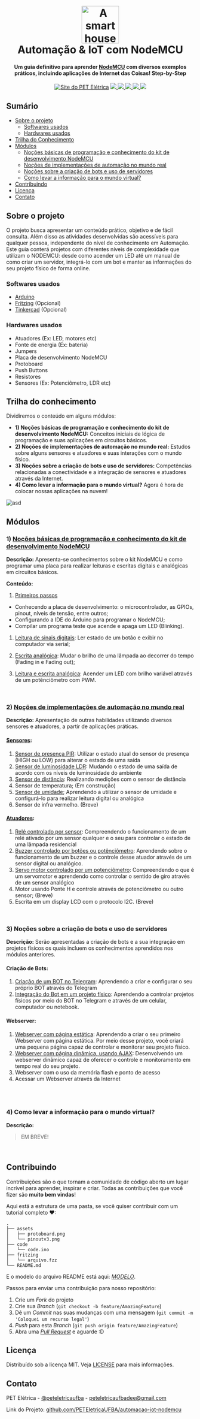 <h1 align="center">
  <br>
  <a href="#"><img src="assets/automation.png" alt="A smart house logo" width="100"></a>
  <br>
  Automação & IoT com NodeMCU
  <br>
</h1>

<h4 align="center">Um guia definitivo para aprender <a href="https://www.nodemcu.com/index_en.html" target="_blank">NodeMCU</a> com diversos exemplos práticos, incluindo aplicações de Internet das Coisas! Step-by-Step</h4>

<p align="center">
  <a href="http://www.peteletrica.eng.ufba.br/2017/" target="_blank"><img src="https://badgen.net/badge/icon/PET Elétrica/blue?icon=bitcoin-lightning&label" alt="Site do PET Elétrica"></a>
  <a href="https://app.codacy.com/gh/PETEletricaUFBA/IoT?utm_source=github.com&utm_medium=referral&utm_content=PETEletricaUFBA/IoT&utm_campaign=Badge_Grade_Dashboard" target="_blank">
    <img src="https://badgen.net/codacy/grade/a1b5adec51bb42ef90d079504bba374d">
  </a>
  <a href="https://github.com/PETEletricaUFBA/IoT/commits/" target="_blank">
    <img src="https://badgen.net/github/commits/PETEletricaUFBA/IoT">
  </a>
  <a href="https://github.com/PETEletricaUFBA/IoT/graphs/contributors" target="_blank">
    <img src="https://badgen.net/github/contributors/PETEletricaUFBA/IoT">
  </a>
  <a href="https://github.com/PETEletricaUFBA/IoT/blob/master/LICENSE">
    <img src="https://badgen.net/badge/license/MIT/red">
  </a>
  <img src="https://badgen.net/github/last-commit/PETEletricaUFBA/IoT">
</p>

<!-- Menu Principal -->
<!--
<p align="center">
  <a href="#sobre-o-projeto">Sobre o projeto</a> •
  <a href="#trilha-do-conhecimento">Conteúdo</a> •
  <a href="#contribuindo">Contribuir</a> •
  <a href="#licença">Licença</a> •
  <a href="#contato">Contato</a>
</p>
-->

## Sumário

* [Sobre o projeto](#sobre-o-projeto)
  * [Softwares usados](#softwares-usados)
  * [Hardwares usados](#hardwares-usados)
* [Trilha do Conhecimento](#trilha-do-conhecimento)
* [Módulos](#módulos)
  * [Noções básicas de programação e conhecimento do kit de desenvolvimento NodeMCU](#1-noções-básicas-de-programação-e-conhecimento-do-kit-de-desenvolvimento-nodemcu)
  * [Noções de implementações de automação no mundo real](#2-noções-de-implementações-de-automação-no-mundo-real)
  * [Noções sobre a criação de bots e uso de servidores](#3-noções-sobre-a-criação-de-bots-e-uso-de-servidores)
  * [Como levar a informação para o mundo virtual?](#4-como-levar-a-informação-para-o-mundo-virtual)
* [Contribuindo](#contribuindo)
* [Licença](#licença)
* [Contato](#contato)

## Sobre o projeto

O projeto busca apresentar um conteúdo prático, objetivo e de fácil consulta. Além disso as atividades desenvolvidas são acessíveis para qualquer pessoa, independente do nível de conhecimento em Automação.
Este guia conterá projetos com diferentes níveis de complexidade que utilizam o NODEMCU: desde como acender um LED até um manual de como criar um servidor, integrá-lo com um bot e manter as informações do seu projeto físico de forma online.

### Softwares usados

* [Arduino](https://www.arduino.cc/en/Main/Software)
* [Fritzing](https://fritzing.org/download/) (Opcional)
* [Tinkercad](https://www.tinkercad.com/) (Opcional)

### Hardwares usados

* Atuadores (Ex: LED, motores etc)
* Fonte de energia (Ex: bateria)
* Jumpers
* Placa de desenvolvimento NodeMCU
* Protoboard
* Push Buttons
* Resistores
* Sensores (Ex: Potenciômetro, LDR etc)

## Trilha do conhecimento

Dividiremos o conteúdo em alguns módulos:

* **1) Noções básicas de programação e conhecimento do kit de desenvolvimento NodeMCU:** Conceitos iniciais de lógica de programação e suas aplicações em circuitos básicos.
* **2) Noções de implementações de automação no mundo real:** Estudos sobre alguns sensores e atuadores e suas interações com o mundo físico.
* **3) Noções sobre a criação de bots e uso de servidores:** Competências relacionadas a conectividade e a integração de sensores e atuadores através da Internet.
* **4) Como levar a informação para o mundo virtual?** Agora é hora de colocar nossas aplicações na nuvem!

![asd](assets/trilha.png)

## Módulos

### 1) [Noções básicas de programação e conhecimento do kit de desenvolvimento NodeMCU](https://github.com/PETEletricaUFBA/automacao-iot-nodemcu/tree/master/M%C3%B3dulo%201)

**Descrição:** Apresenta-se conhecimentos sobre o kit NodeMCU e como programar uma placa para realizar leituras e escritas digitais e analógicas em circuitos básicos.

**Conteúdo:**

1. [Primeiros passos](https://github.com/PETEletricaUFBA/automacao-iot-nodemcu/tree/master/M%C3%B3dulo%201/1.%20Primeiros%20passos)

* Conhecendo a placa de desenvolvimento: o microcontrolador, as GPIOs, pinout, níveis de tensão, entre outros;
* Configurando a IDE do Arduino para programar o NodeMCU;
* Compilar um programa teste que acende e apaga um LED (Blinking).

1. [Leitura de sinais digitais](https://github.com/PETEletricaUFBA/automacao-iot-nodemcu/tree/master/M%C3%B3dulo%201/2.%20Leitura%20de%20sinais%20digitais): Ler estado de um botão e exibir no computador via serial;

1. [Escrita analógica](https://github.com/PETEletricaUFBA/automacao-iot-nodemcu/tree/master/M%C3%B3dulo%201/3.%20Escrita%20anal%C3%B3gica): Mudar o brilho de uma lâmpada ao decorrer do tempo (Fading in e Fading out);

1. [Leitura e escrita analógica](https://github.com/PETEletricaUFBA/automacao-iot-nodemcu/tree/master/M%C3%B3dulo%201/4.%20Leitura%20e%20escrita%20anal%C3%B3gica): Acender um LED com brilho variável através de um potênciômetro com PWM.

<br/>

### 2) [Noções de implementações de automação no mundo real](https://github.com/PETEletricaUFBA/automacao-iot-nodemcu/tree/master/M%C3%B3dulo%202)

**Descrição:** Apresentação de outras habilidades utilizando diversos sensores e atuadores, a partir de aplicações práticas.

#### **[Sensores](https://github.com/PETEletricaUFBA/automacao-iot-nodemcu/blob/c0cb7662ad3256ac622143a97bc0dc16e95f8d1a/M%C3%B3dulo%202/1.%20Sensores):**

1. [Sensor de presença PIR](https://github.com/PETEletricaUFBA/automacao-iot-nodemcu/blob/c0cb7662ad3256ac622143a97bc0dc16e95f8d1a/M%C3%B3dulo%202/1.%20Sensores/1.%20Sensor%20de%20presen%C3%A7a%20PIR): Utilizar o estado atual do sensor de presença (HIGH ou LOW) para alterar o estado de uma saída
1. [Sensor de luminosidade LDR](https://github.com/PETEletricaUFBA/automacao-iot-nodemcu/blob/c0cb7662ad3256ac622143a97bc0dc16e95f8d1a/M%C3%B3dulo%202/1.%20Sensores/2.%20Sensor%20de%20luminosidade%20LDR): Mudando o estado de uma saída de acordo com os níveis de luminosidade do ambiente
1. [Sensor de distância](https://github.com/PETEletricaUFBA/automacao-iot-nodemcu/blob/c0cb7662ad3256ac622143a97bc0dc16e95f8d1a/M%C3%B3dulo%202/1.%20Sensores/3.%20Sensor%20de%20dist%C3%A2ncia): Realizando medições com o sensor de distância
1. Sensor de temperatura; (Em construção)  
1. [Sensor de umidade](https://github.com/PETEletricaUFBA/automacao-iot-nodemcu/blob/c0cb7662ad3256ac622143a97bc0dc16e95f8d1a/M%C3%B3dulo%202/1.%20Sensores/5.%20Sensor%20de%20umidade); Aprendendo a utilizar o sensor de umidade e configurá-lo para realizar leitura digital ou analógica
1. Sensor de infra vermelho. (Breve)

#### **[Atuadores](https://github.com/PETEletricaUFBA/automacao-iot-nodemcu/blob/c0cb7662ad3256ac622143a97bc0dc16e95f8d1a/M%C3%B3dulo%202/2.%20Atuadores):**

1. [Relé controlado por sensor](https://github.com/PETEletricaUFBA/automacao-iot-nodemcu/blob/c0cb7662ad3256ac622143a97bc0dc16e95f8d1a/M%C3%B3dulo%202/2.%20Atuadores/1.%20Rel%C3%A9%20controlado%20por%20sensor): Compreendendo o funcionamento de um relé ativado por um sensor qualquer e o seu para controlar o estado de uma lâmpada residencial
1. [Buzzer controlado por botões ou potênciômetro](https://github.com/PETEletricaUFBA/automacao-iot-nodemcu/blob/c0cb7662ad3256ac622143a97bc0dc16e95f8d1a/M%C3%B3dulo%202/2.%20Atuadores/2.%20Buzzer%20controlado%20por%20bot%C3%B5es%20e%20pot%C3%AAnci%C3%AAmtro): Aprendendo sobre o funcionamento de um buzzer e o controle desse atuador através de um sensor digital ou analógico.
1. [Servo motor controlado por um potenciômetro](https://github.com/PETEletricaUFBA/automacao-iot-nodemcu/blob/c0cb7662ad3256ac622143a97bc0dc16e95f8d1a/M%C3%B3dulo%202/2.%20Atuadores/3.%20Servo%20motor%20controlado%20por%20um%20potenci%C3%B4metro): Compreendendo o que é um servomotor e aprendendo como controlar o sentido de giro através de um sensor analógico
1. Motor usando Ponte H e controle através de potenciômetro ou outro sensor; (Breve)
1. Escrita em um display LCD com o protocolo I2C. (Breve)

<br/>

### 3) Noções sobre a criação de bots e uso de servidores

**Descrição:** Serão apresentadas a criação de bots e a sua integração em projetos físicos os quais incluem os conhecimentos aprendidos nos módulos anteriores.

#### **Criação de Bots:**

1. [Criação de um BOT no Telegram](https://github.com/PETEletricaUFBA/automacao-iot-nodemcu/blob/c0cb7662ad3256ac622143a97bc0dc16e95f8d1a/M%C3%B3dulo%203/1.%20Cria%C3%A7%C3%A3o%20de%20Bots/1.%20Cria%C3%A7%C3%A3o%20de%20um%20BOT%20pelo%20Telegram): Aprendendo a criar e configurar o seu próprio BOT através do Telegram
1. [Integração do Bot em um projeto físico](https://github.com/PETEletricaUFBA/automacao-iot-nodemcu/blob/c0cb7662ad3256ac622143a97bc0dc16e95f8d1a/M%C3%B3dulo%203/1.%20Cria%C3%A7%C3%A3o%20de%20Bots/2.%20Integra%C3%A7%C3%A3o%20do%20BOT%20em%20um%20projeto%20f%C3%ADsico): Aprendendo a controlar projetos físicos por meio do BOT no Telegram e através de um celular, computador ou notebook.

#### **Webserver:**

1. [Webserver com página estática](https://github.com/PETEletricaUFBA/automacao-iot-nodemcu/blob/c0cb7662ad3256ac622143a97bc0dc16e95f8d1a/M%C3%B3dulo%203/2.%20Webserver/1.%20Webserver%20com%20p%C3%A1gina%20est%C3%A1tica): Aprendendo a criar o seu primeiro Webserver com página estática. Por meio desse projeto, você criará uma pequena página capaz de controlar e monitorar seu projeto físico.
1. [Webserver com página dinâmica, usando AJAX](https://github.com/PETEletricaUFBA/automacao-iot-nodemcu/blob/c0cb7662ad3256ac622143a97bc0dc16e95f8d1a/M%C3%B3dulo%203/2.%20Webserver/2.%20Webserver%20com%20p%C3%A1gina%20din%C3%A2mica%2C%20usando%20AJAX): Desenvolvendo um webserver dinâmico capaz de oferecer o controle e monitoramento em tempo real do seu projeto.
1. Webserver com o uso da memória flash e ponto de acesso
1. Acessar um Webserver através da Internet

<!--
- Módulo 4: Falar sobre o Thing Speak e a integração do Thing Speak com um projeto físico!
- Módulo 3/Módulo 4: Integrar o Thing Speak com Web-Server. Como receber as informações do Thing Speak em uma dashboard diferente da do próprio site.
- Heroku
-->

<br/>

<br/>

### 4) Como levar a informação para o mundo virtual?

**Descrição:**

> EM BREVE!

<br/>

## Contribuindo

Contribuições são o que tornam a comunidade de código aberto um lugar incrível para aprender, inspirar e criar. Todas as contribuições que você fizer são **muito bem vindas**!

Aqui está a estrutura de uma pasta, se você quiser contribuir com um tutorial completo ❤:

```
.
├── assets
│   ├── protoboard.png
│   └── pinoutv3.png
├── code
│   └── code.ino
├── fritzing
│   └── arquivo.fzz
└── README.md
```

E o modelo do arquivo README está aqui: [_MODELO_](MODELO.md).

Passos para enviar uma contribuição para nosso repositório:

1. Crie um _Fork_ do projeto
1. Crie sua _Branch_ (`git checkout -b feature/AmazingFeature`)
1. Dê um _Commit_ nas suas mudanças com uma mensagem (`git commit -m 'Coloquei um recurso legal'`)
1. _Push_ para esta _Branch_ (`git push origin feature/AmazingFeature`)
1. Abra uma [_Pull Request_](pulls) e aguarde :D

## Licença

Distribuído sob a licença MIT. Veja [LICENSE](LICENSE) para mais informações.

## Contato

PET Elétrica - [@peteletricaufba](https://www.instagram.com/peteletricaufba/?hl=pt-br) - peteletricaufbadee@gmail.com

Link do Projeto: [github.com/PETEletricaUFBA/automacao-iot-nodemcu](https://github.com/PETEletricaUFBA/automacao-iot-nodemcu)
